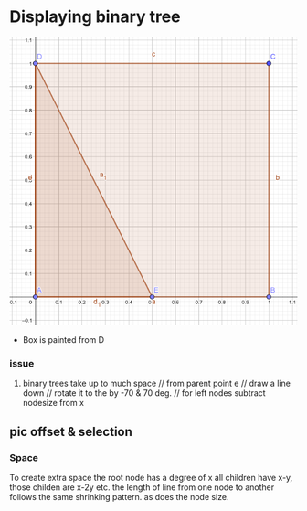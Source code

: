 # Displaying binary tree

![box](https://raw.githubusercontent.com/CatInAHatIsBack/Visual_Data_Structures/master/src/Binary%20tree/Main.png)

- Box is painted from D 
 
### issue 
1) binary trees take up to much space 
// from parent point e
   // draw a line down 
   // rotate it to the by -70 & 70 deg.
   // for left nodes subtract nodesize from x

## pic offset & selection

### Space
To create extra space the root node has a degree of x
all children have x-y, those childen are x-2y etc.
the length of line from one node to another follows the same shrinking pattern.
as does the node size.



